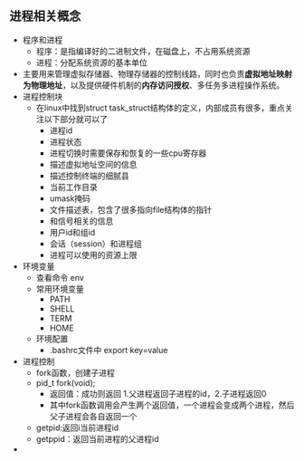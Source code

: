 ## 进程相关概念

 * 程序和进程
    * 程序：是指编译好的二进制文件，在磁盘上，不占用系统资源
    * 进程：分配系统资源的基本单位 
 * 主要用来管理虚拟存储器、物理存储器的控制线路，同时也负责**虚拟地址映射为物理地址**，以及提供硬件机制的**内存访问授权**、多任务多进程操作系统。 
 * 进程控制块
    * 在linux中找到struct task_struct结构体的定义，内部成员有很多，重点关注以下部分就可以了
        * 进程id
        * 进程状态
        * 进程切换时需要保存和恢复的一些cpu寄存器
        * 描述虚拟地址空间的信息
        * 描述控制终端的细腻县
        * 当前工作目录
        * umask掩码
        * 文件描述表，包含了很多指向file结构体的指针
        * 和信号相关的信息
        * 用户id和组id
        * 会话（session）和进程组
        * 进程可以使用的资源上限
* 环境变量
  * 查看命令 env
  * 常用环境变量
    * PATH
    * SHELL
    * TERM
    * HOME
  * 环境配置
    * .bashrc文件中 export key=value 
* 进程控制
  * fork函数，创建子进程 
  * pid_t fork(void);
    * 返回值：成功则返回  1.父进程返回子进程的id，2.子进程返回0
    * 其中fork函数调用会产生两个返回值，一个进程会变成两个进程，然后父子进程会各自返回一个 
  * getpid:返回i当前进程id
  * getppid：返回当前进程的父进程id
* 
